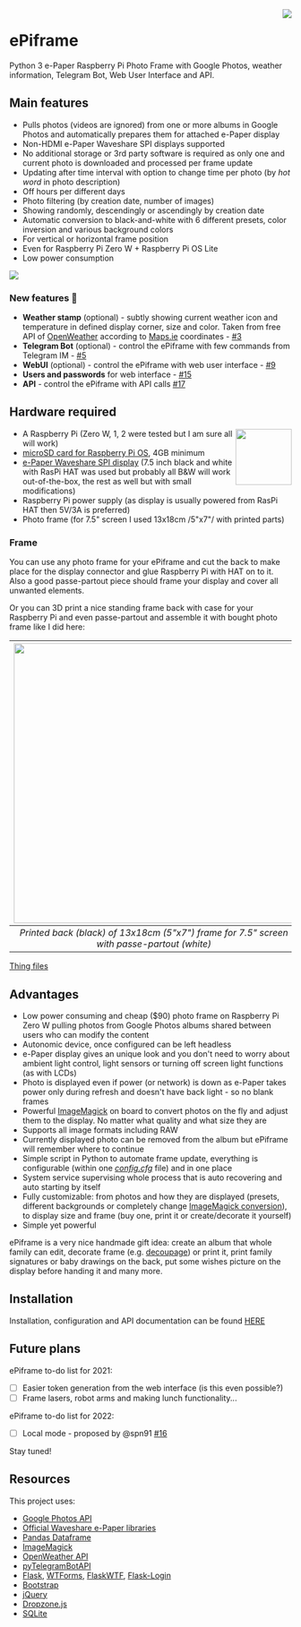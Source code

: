 <img align="right" src="https://github.com/MikeGawi/ePiframe/blob/master/assets/logo.png">

# ePiframe

Python 3 e-Paper Raspberry Pi Photo Frame with Google Photos, weather information, Telegram Bot, Web User Interface and API.

## Main features

* Pulls photos (videos are ignored) from one or more albums in Google Photos and automatically prepares them for attached e-Paper display
* Non-HDMI e-Paper Waveshare SPI displays supported
* No additional storage or 3rd party software is required as only one and current photo is downloaded and processed per frame update
* Updating after time interval with option to change time per photo (by *hot word* in photo description)
* Off hours per different days
* Photo filtering (by creation date, number of images)
* Showing randomly, descendingly or ascendingly by creation date
* Automatic conversion to black-and-white with 6 different presets, color inversion and various background colors 
* For vertical or horizontal frame position
* Even for Raspberry Pi Zero W + Raspberry Pi OS Lite
* Low power consumption

![](https://github.com/MikeGawi/ePiframe/blob/master/assets/frame.gif)

### New features 🎉

* **Weather stamp** (optional) - subtly showing current weather icon and temperature in defined display corner, size and color. Taken from free API of [OpenWeather](https://openweathermap.org/api) according to [Maps.ie](https://www.maps.ie/coordinates.html) coordinates - [#3](https://github.com/MikeGawi/ePiframe/issues/3)
* **Telegram Bot** (optional) - control the ePiframe with few commands from Telegram IM - [#5](https://github.com/MikeGawi/ePiframe/issues/5)
* **WebUI** (optional) - control the ePiframe with web user interface - [#9](https://github.com/MikeGawi/ePiframe/issues/9)
* **Users and passwords** for web interface - [#15](https://github.com/MikeGawi/ePiframe/issues/15)
* **API** - control the ePiframe with API calls [#17](https://github.com/MikeGawi/ePiframe/issues/17)

## Hardware required

<a href="http://www.raspberrypi.org"><img width="100" align="right" src="https://github.com/MikeGawi/ePiframe/blob/master/assets/RPi-Logo.png"></a>

* A Raspberry Pi (Zero W, 1, 2 were tested but I am sure all will work)
* [microSD card for Raspberry Pi OS](https://www.raspberrypi.org/documentation/installation/sd-cards.md), 4GB minimum
* [e-Paper Waveshare SPI display](https://www.waveshare.com/product/raspberry-pi/displays/e-paper.htm) (7.5 inch black and white with RasPi HAT was used but probably all B&W will work out-of-the-box, the rest as well but with small modifications)
* Raspberry Pi power supply (as display is usually powered from RasPi HAT then 5V/3A is preferred)
* Photo frame (for 7.5" screen I used 13x18cm /5"x7"/ with printed parts)

### Frame

You can use any photo frame for your ePiframe and cut the back to make place for the display connector and glue Raspberry Pi with HAT on to it. Also a good passe-partout piece should frame your display and cover all unwanted elements. 

Or you can 3D print a nice standing frame back with case for your Raspberry Pi and even passe-partout and assemble it with bought photo frame like I did here:

|<img src="https://github.com/MikeGawi/ePiframe/blob/master/assets/frame1.jpg" width="500"/>| 
|:--:| 
|*Printed back (black) of 13x18cm (5"x7") frame for 7.5" screen with passe-partout (white)*|

[Thing files](https://www.thingiverse.com/thing:4727060)

## Advantages

* Low power consuming and cheap ($90) photo frame on Raspberry Pi Zero W pulling photos from Google Photos albums shared between users who can modify the content
* Autonomic device, once configured can be left headless
* e-Paper display gives an unique look and you don't need to worry about ambient light control, light sensors or turning off screen light functions (as with LCDs)
* Photo is displayed even if power (or network) is down as e-Paper takes power only during refresh and doesn't have back light - so no blank frames
* Powerful [ImageMagick](https://imagemagick.org/) on board to convert photos on the fly and adjust them to the display. No matter what quality and what size they are
* Supports all image formats including RAW
* Currently displayed photo can be removed from the album but ePiframe will remember where to continue
* Simple script in Python to automate frame update, everything is configurable (within one [*config.cfg*](https://github.com/MikeGawi/ePiframe/blob/master/config.cfg) file) and in one place
* System service supervising whole process that is auto recovering and auto starting by itself
* Fully customizable: from photos and how they are displayed (presets, different backgrounds or completely change [ImageMagick conversion](https://legacy.imagemagick.org/Usage/quantize/)), to display size and frame (buy one, print it or create/decorate it yourself)
* Simple yet powerful

ePiframe is a very nice handmade gift idea: create an album that whole family can edit, decorate frame (e.g. [decoupage](https://en.wikipedia.org/wiki/Decoupage)) or print it, print family signatures or baby drawings on the back, put some wishes picture on the display before handing it and many more. 

## Installation

Installation, configuration and API documentation can be found [HERE](https://github.com/MikeGawi/ePiframe/blob/master/INSTALL.md)

## Future plans
	
ePiframe to-do list for 2021:
* [ ] Easier token generation from the web interface (is this even possible?)
* [ ] Frame lasers, robot arms and making lunch functionality...

ePiframe to-do list for 2022:
* [ ] Local mode - proposed by @spn91 [#16](https://github.com/MikeGawi/ePiframe/issues/16)

Stay tuned!

## Resources
	
This project uses:
* [Google Photos API](https://developers.google.com/photos/library/guides/overview)
* [Official Waveshare e-Paper libraries](https://github.com/waveshare/e-Paper)
* [Pandas Dataframe](https://pandas.pydata.org/)
* [ImageMagick](https://imagemagick.org/)
* [OpenWeather API](https://openweathermap.org/api)
* [pyTelegramBotAPI](https://github.com/eternnoir/pyTelegramBotAPI)
* [Flask](https://flask.palletsprojects.com/), [WTForms](https://wtforms.readthedocs.io/), [FlaskWTF](https://flask-wtf.readthedocs.io/), [Flask-Login](https://flask-login.readthedocs.io/)
* [Bootstrap](https://getbootstrap.com/)
* [jQuery](https://jquery.com/)
* [Dropzone.js](https://www.dropzone.dev/js/)
* [SQLite](https://www.sqlite.org)